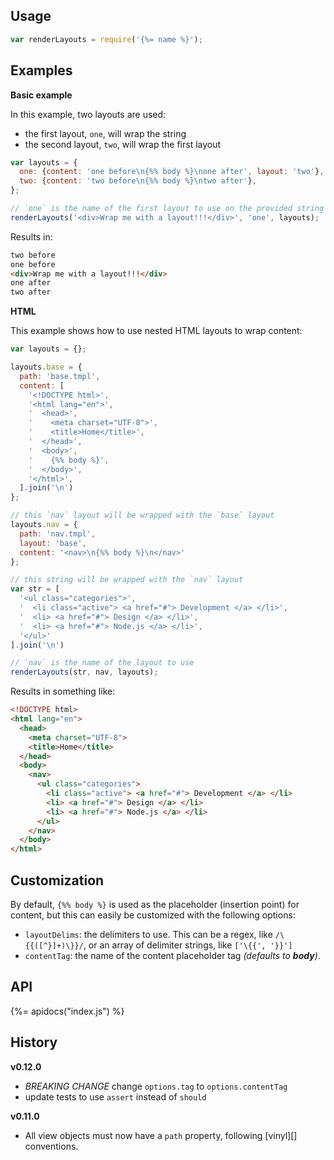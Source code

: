 ## Usage

```js
var renderLayouts = require('{%= name %}');
```

## Examples

**Basic example**

In this example, two layouts are used:

- the first layout, `one`, will wrap the string
- the second layout, `two`, will wrap the first layout

```js
var layouts = {
  one: {content: 'one before\n{%% body %}\none after', layout: 'two'},
  two: {content: 'two before\n{%% body %}\ntwo after'},
};

// `one` is the name of the first layout to use on the provided string
renderLayouts('<div>Wrap me with a layout!!!</div>', 'one', layouts);
```

Results in:

```html
two before
one before
<div>Wrap me with a layout!!!</div>
one after
two after
```

**HTML**

This example shows how to use nested HTML layouts to wrap content:

```js
var layouts = {};

layouts.base = {
  path: 'base.tmpl',
  content: [
    '<!DOCTYPE html>',
    '<html lang="en">',
    '  <head>',
    '    <meta charset="UTF-8">',
    '    <title>Home</title>',
    '  </head>',
    '  <body>',
    '    {%% body %}',
    '  </body>',
    '</html>',
  ].join('\n')
};

// this `nav` layout will be wrapped with the `base` layout
layouts.nav = {
  path: 'nav.tmpl',
  layout: 'base',
  content: '<nav>\n{%% body %}\n</nav>'
};

// this string will be wrapped with the `nav` layout
var str = [
  '<ul class="categories">',
  '  <li class="active"> <a href="#"> Development </a> </li>',
  '  <li> <a href="#"> Design </a> </li>',
  '  <li> <a href="#"> Node.js </a> </li>',
  '</ul>'
].join('\n')

// `nav` is the name of the layout to use
renderLayouts(str, nav, layouts);
```

Results in something like:

```html
<!DOCTYPE html>
<html lang="en">
  <head>
    <meta charset="UTF-8">
    <title>Home</title>
  </head>
  <body>
    <nav>
      <ul class="categories">
        <li class="active"> <a href="#"> Development </a> </li>
        <li> <a href="#"> Design </a> </li>
        <li> <a href="#"> Node.js </a> </li>
      </ul>
    </nav>
  </body>
</html>
```

## Customization

By default, `{%% body %}` is used as the placeholder (insertion point) for content, but this can easily be customized with the following options:

- `layoutDelims`: the delimiters to use. This can be a regex, like `/\{{([^}]+)\}}/`, or an array of delimiter strings, like `['\{{', '}}']`
- `contentTag`: the name of the content placeholder tag _(defaults to **body**)_.

## API
{%= apidocs("index.js") %}

## History

**v0.12.0**

- _BREAKING CHANGE_ change `options.tag` to `options.contentTag`
- update tests to use `assert` instead of `should`

**v0.11.0**

- All view objects must now have a `path` property, following [vinyl][] conventions.

